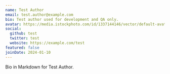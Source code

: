```yaml
---
name: Test Author
email: test.author@example.com
bio: Test author used for development and QA only.
avatar: https://media.istockphoto.com/id/1337144146/vector/default-avatar-profile-icon-vector.jpg?s=612x612&w=0&k=20&c=BIbFwuv7FxTWvh5S3vB6bkT0Qv8Vn8N5Ffseq84ClGI=
social:
  github: test
  twitter: test
  website: https://example.com/test
featured: false
joinDate: 2024-01-10
---
```


Bio in Markdown for Test Author.

